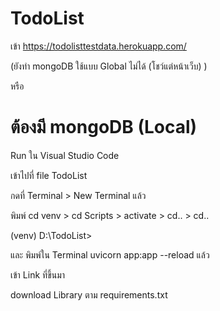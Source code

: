 # TodoList

เข้า https://todolisttestdata.herokuapp.com/

(ยังทำ mongoDB ใช้แบบ Global ไม่ได้ (โชว์แต่หน้าเว็บ) )

หรือ

# ต้องมี mongoDB (Local)

Run ใน Visual Studio Code

เข้าไปที่ file TodoList

กดที่ Terminal > New Terminal แล้ว

พิมพ์ cd venv > cd Scripts > activate > cd.. > cd..

(venv) D:\TodoList>

และ พิมพ์ใน Terminal uvicorn app:app --reload แล้ว

เข้า Link ที่ขึ้นมา

download Library ตาม requirements.txt